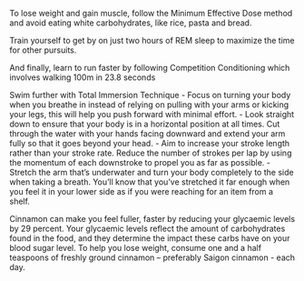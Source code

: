 To lose weight and gain muscle, follow the Minimum Effective Dose method and avoid eating white carbohydrates, like rice, pasta and bread. 

Train yourself to get by on just two hours of REM sleep to maximize the time for other pursuits. 

And finally, learn to run faster by following Competition Conditioning which involves walking 100m in 23.8 seconds

Swim further with Total Immersion Technique
    - Focus on turning your body when you breathe in instead of relying on pulling with your arms or kicking your legs, this will help you push forward with minimal effort.
    - Look straight down to ensure that your body is in a horizontal position at all times. Cut through the water with your hands facing downward and extend your arm fully so that it goes beyond your head.
    - Aim to increase your stroke length rather than your stroke rate. Reduce the number of strokes per lap by using the momentum of each downstroke to propel you as far as possible.
    - Stretch the arm that’s underwater and turn your body completely to the side when taking a breath. You’ll know that you’ve stretched it far enough when you feel it in your lower side as if you were reaching for an item from a shelf.

Cinnamon can make you feel fuller, faster by reducing your glycaemic levels by 29 percent. Your glycaemic levels reflect the amount of carbohydrates found in the food, and they determine the impact these carbs have on your blood sugar level. To help you lose weight, consume one and a half teaspoons of freshly ground cinnamon – preferably Saigon cinnamon - each day.